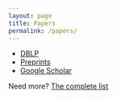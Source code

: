 ```yaml
---
layout: page
title: Papers
permalink: /papers/
---
```


* [DBLP](https://dblp.org/pid/52/570)
* [Preprints](https://www.research.ed.ac.uk/portal/en/persons/vaishak-belle(bd14c9d9-1e8b-4816-b547-d3727e0d8537)/publications.html) 
* [Google Scholar](http://scholar.google.co.uk/citations?user=iQNOnjEAAAAJ)

Need more? [The complete list](https://spikenow.com/collab/?id=cTTOcWTt70uiZtqXYmPLeOj7e1Cmmf4dG8k1Kl2gQdj)

